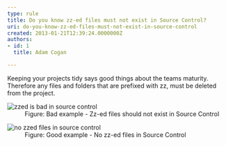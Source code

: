 ```yaml
---
type: rule
title: Do you know zz-ed files must not exist in Source Control?
uri: do-you-know-zz-ed-files-must-not-exist-in-source-control
created: 2013-01-21T12:39:24.0000000Z
authors:
- id: 1
  title: Adam Cogan

---
```




<span class='intro'> <p>Keeping your projects tidy says good things about the teams maturity. Therefore any files and folders that are prefixed with zz, must be deleted from the project.</p> </span>

<dl class="badImage"><dt> 
      <img alt="zzed is bad in source control" src="/PublishingImages/zzed-bad.jpg" /> 
   </dt><dd>Figure&#58; Bad example - Zz-ed files should not exist in Source Control</dd></dl>
<dl class="goodImage"><dt>
      <img alt="no zzed files in source control" src="/PublishingImages/zzed-good.jpg" />
   </dt><dd>Figure&#58; Good example - No zz-ed files in Source Control</dd></dl>



